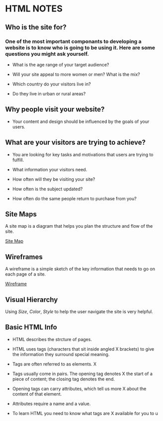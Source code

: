 # HTML NOTES

## Who is the site for?

### One of the most important componants to developing a website is to know who is going to be using it. Here are some questions you might ask yourself.

- What is the age range of your target audience?

- Will your site appeal to more women or men? What is the mix? 

- Which country do your visitors live in? 

- Do they live in urban or rural areas? 


## Why people visit your website?

- Your content and design should be influenced by the goals of your users. 


## What are your visitors are trying to achieve?

- You are looking for key tasks and motivations that users are trying to fulfill. 

- What information your visitors need.

- How often will they be visiting your site?


- How often is the subject updated?

- How often do the same people return to purchase from you?

## Site Maps

A site map is a diagram that helps you plan the structure and flow of the site.

[Site Map](https://www.google.com/url?sa=i&url=https%3A%2F%2Fwww.pinterest.com%2Fpin%2F464011567854073042%2F&psig=AOvVaw3hRvIQDXrIpIQ_VgO9w7WO&ust=1588386121998000&source=images&cd=vfe&ved=0CAIQjRxqFwoTCJCx88bNkekCFQAAAAAdAAAAABAM)

## Wireframes

A wireframe is a simple sketch of the key information 
that needs to go on each page of a site.

[Wireframe](https://www.google.com/url?sa=i&url=https%3A%2F%2Fwww.lucidchart.com%2Fpages%2Ftemplates%2Fwireframe&psig=AOvVaw19hmeGdL_2KGChO8B1d_7y&ust=1588386217623000&source=images&cd=vfe&ved=0CAIQjRxqFwoTCIDy3fXNkekCFQAAAAAdAAAAABAD)

## Visual Hierarchy

Using *Size*, *Color*, *Style* to help the user navigate the site is very helpful.

## Basic HTML Info

- HTML describes the strcture of pages.

- HTML uses tags (characters that sit inside angled  X brackets) to give the information they surround special meaning.

- Tags are often referred to as elements. X

- Tags usually come in pairs. The opening tag denotes  X the start of a piece of content; the closing tag denotes the end.

- Opening tags can carry attributes, which tell us more  X about the content of that element.

- Attributes require a name and a value. 

- To learn HTML you need to know what tags are  X available for you to u